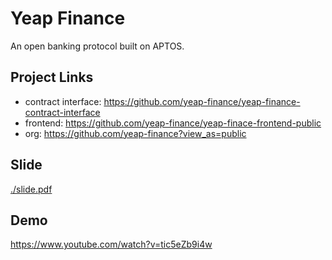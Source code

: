 # Yeap Finance

An open banking protocol built on APTOS.

## Project Links

- contract interface: https://github.com/yeap-finance/yeap-finance-contract-interface
- frontend: https://github.com/yeap-finance/yeap-finace-frontend-public
- org: https://github.com/yeap-finance?view_as=public

## Slide

[./slide.pdf](./slide.pdf)

## Demo

https://www.youtube.com/watch?v=tic5eZb9i4w
